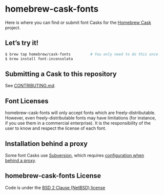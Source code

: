 # homebrew-cask-fonts

Here is where you can find or submit font Casks for the [Homebrew Cask](https://github.com/Homebrew/homebrew-cask) project.

## Let’s try it!

```bash
$ brew tap homebrew/cask-fonts         # You only need to do this once!
$ brew install font-inconsolata
```

## Submitting a Cask to this repository

See [CONTRIBUTING.md](CONTRIBUTING.md).

## Font Licenses

homebrew-cask-fonts will only accept fonts which are freely-distributable. However, even freely-distributable fonts may have limitations (for instance, if you use them in a commercial enterprise). It is the responsibility of the user to know and respect the license of each font.

## Installation behind a proxy

Some font Casks use [Subversion](https://subversion.apache.org/), which requires [configuration when behind a proxy](https://subversion.apache.org/faq.html#proxy).

## homebrew-cask-fonts License

Code is under the [BSD 2 Clause (NetBSD) license](https://github.com/Homebrew/homebrew-cask-fonts/blob/master/LICENSE)
